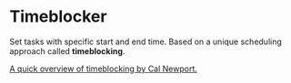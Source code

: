 # Timeblocker
Set tasks with specific start and end time. Based on a unique scheduling approach called **timeblocking**.

[A quick overview of timeblocking by Cal Newport.](https://www.calnewport.com/blog/2013/12/21/deep-habits-the-importance-of-planning-every-minute-of-your-work-day/)
